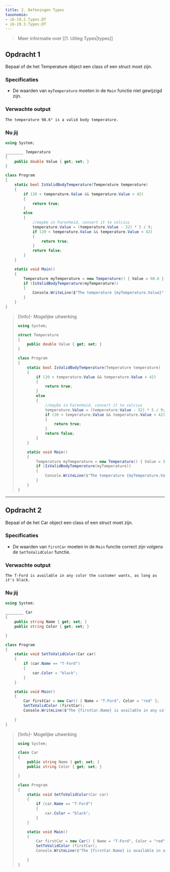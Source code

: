 ```yaml
---
title: 2. Oefeningen Types
taxonomie:
- ib-19.2.Types.DT
- ib-19.3.Types.DT
---
```


> Meer informatie over [[1. Uitleg Types|types]]

## Opdracht 1
Bepaal of de het Temperature object een class of een struct moet zijn.

### Specificaties
- De waarden van `myTemperature` moeten in de `Main` functie niet gewijzigd zijn.

### Verwachte output
```
The temperature 98.6° is a valid body temperature.
```

### Nu jij
```csharp
using System;

________ Temperature
{
    public double Value { get; set; }
}

class Program
{
    static bool IsValidBodyTemperature(Temperature temperature)
    {
        if (20 < temperature.Value && temperature.Value < 42)
        {
            return true;
        }
        else
        {
            //maybe in Farenheid, convert it to celcius
            temperature.Value = (temperature.Value - 32) * 5 / 9;
            if (20 < temperature.Value && temperature.Value < 42)
            {
                return true;
            }
            return false;
        }
    }

    static void Main()
    {
        Temperature myTemperature = new Temperature() { Value = 98.6 };
        if (IsValidBodyTemperature(myTemperature))
        {
            Console.WriteLine($"The temperature {myTemperature.Value}° is a valid body temperature.");
        }
    }
}
```

> [!info]- Mogelijke uitwerking
> ``` csharp
> using System;
> 
> struct Temperature
> {
>     public double Value { get; set; }
> }
> 
> class Program
> {
>     static bool IsValidBodyTemperature(Temperature temperature)
>     {
>         if (20 < temperature.Value && temperature.Value < 42)
>         {
>             return true;
>         }
>         else
>         {
>             //maybe in Farenheid, convert it to celcius
>             temperature.Value = (temperature.Value - 32) * 5 / 9;
>             if (20 < temperature.Value && temperature.Value < 42)
>             {
>                 return true;
>             }
>             return false;
>         }
>     }
> 
>     static void Main()
>     {
>         Temperature myTemperature = new Temperature() { Value = 36 };
>         if (IsValidBodyTemperature(myTemperature))
>         {
>             Console.WriteLine($"The temperature {myTemperature.Value} is a valid body temperature.");
>         }
>     }
> }
> ```

---

## Opdracht 2
Bepaal of de het Car object een class of een struct moet zijn.

### Specificaties
- De waarden van `firstCar` moeten in de `Main` functie correct zijn volgens de `SetToValidColor` functie.

### Verwachte output
```
The T-Ford is available in any color the customer wants, as long as it's black.
```

### Nu jij
```csharp
using System;

________ Car
{
    public string Name { get; set; }
    public string Color { get; set; }

}

class Program
{
    static void SetToValidColor(Car car)
    {
        if (car.Name == "T-Ford")
        {
            car.Color = "black";
        }
    }

    static void Main()
    {
        Car firstCar = new Car() { Name = "T-Ford", Color = "red" };
        SetToValidColor (firstCar);
        Console.WriteLine($"The {firstCar.Name} is available in any color the customer wants, as long as it’s {firstCar.Color}.");
        
    }
}
```

> [!info]- Mogelijke uitwerking
> ``` csharp
> using System;
> 
> class Car
> {
>     public string Name { get; set; }
>     public string Color { get; set; }
> 
> }
> 
> class Program
> {
>     static void SetToValidColor(Car car)
>     {
>         if (car.Name == "T-Ford")
>         {
>             car.Color = "black";
>         }
>     }
> 
>     static void Main()
>     {
>         Car firstCar = new Car() { Name = "T-Ford", Color = "red" };
>         SetToValidColor (firstCar);
>         Console.WriteLine($"The {firstCar.Name} is available in any color the customer wants, as long as it’s {firstCar.Color}.");
>         
>     }
> }
> ```
